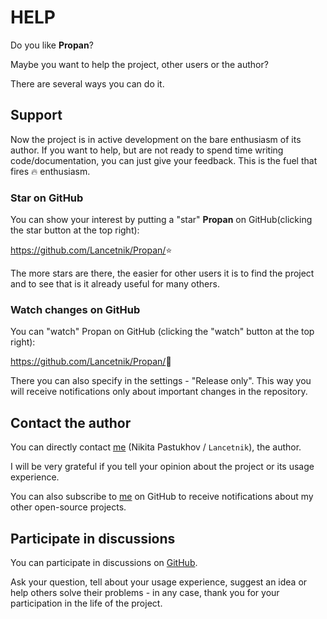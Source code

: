 # HELP

Do you like **Propan**?

Maybe you want to help the project, other users or the author?

There are several ways you can do it.

## Support

Now the project is in active development on the bare enthusiasm of its author. If you want to help, but are not ready to spend time writing code/documentation, you can just give your feedback. This is the fuel that fires :fire: enthusiasm.

### Star on GitHub

You can show your interest by putting a "star" **Propan** on GitHub(clicking the star button at the top right):

<a href="https://github.com/Lancetnik/Propan/" class="external-link" target="_blank">https://github.com/Lancetnik/Propan/</a>:star:

The more stars are there, the easier for other users it is to find the project and to see that is it already useful for many others.

### Watch changes on GitHub

You can "watch" Propan on GitHub  (clicking the "watch" button at the top right):

<a href="https://github.com/Lancetnik/Propan/" class="external-link" target="_blank">https://github.com/Lancetnik/Propan/</a>:eyes:

There you can also specify in the settings - "Release only". This way you will receive notifications only about important changes in the repository.

## Contact the author

You can directly contact <a href="mailto:diementros@yandex.ru " class="external-link" target="_blank">me</a> (Nikita Pastukhov / `Lancetnik`), the author.

I will be very grateful if you tell your opinion about the project or its usage experience.

You can also subscribe to <a href="https://github.com/Lancetnik /" target="_blank">me</a> on GitHub to receive notifications about my other open-source projects.

## Participate in discussions

You can participate in discussions on <a href="https://github.com/Lancetnik/Propan/discussions " class="external-link" target="_blank">GitHub</a>.

Ask your question, tell about your usage experience, suggest an idea or help others solve their problems - in any case, thank you for your participation in the life of the project.